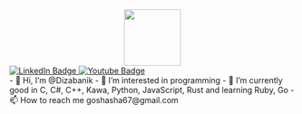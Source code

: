 <div id="header" align="center">
  <img src="https://media.giphy.com/media/M9gbBd9nbDrOTu1Mqx/giphy.gif" width="100"/>
</div>
<div id="badges">
  <a href="https://www.linkedin.com/in/heorhii-kotiuk-bb28562b3?utm_source=share&utm_campaign=share_via&utm_content=profile">
    <img src="https://img.shields.io/badge/LinkedIn-blue?style=for-the-badge&logo=linkedin&logoColor=white" alt="LinkedIn Badge"/>
  </a>
  <a href="https://dizabanik.github.io/">
    <img src="https://img.shields.io/badge/WebSite-grey?style=for-the-badge&logo=web&logoColor=white" alt="Youtube Badge"/>
  </a>
</div>
- 👋 Hi, I’m @Dizabanik
- 👀 I’m interested in programming
- 🌱 I’m currently good in C, C#, C++, Kawa, Python, JavaScript, Rust and learning Ruby, Go
- 📫 How to reach me goshasha67@gmail.com

<!---
Dizabanik/Dizabanik is a ✨ special ✨ repository because its `README.md` (this file) appears on your GitHub profile.
You can click the Preview link to take a look at your changes.
--->

